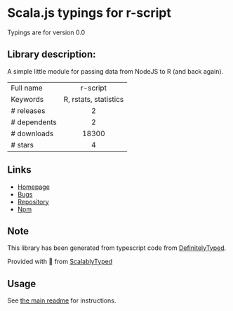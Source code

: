 
# Scala.js typings for r-script

Typings are for version 0.0

## Library description:
A simple little module for passing data from NodeJS to R (and back again).

|                    |                 |
| ------------------ | :-------------: |
| Full name          | r-script |
| Keywords           | R, rstats, statistics |
| # releases         | 2 |
| # dependents       | 2 |
| # downloads        | 18300 |
| # stars            | 4 |

## Links
- [Homepage](http://github.com/joshkatz/r-script)
- [Bugs](http://github.com/joshkatz/r-script/issues)
- [Repository](https://github.com/joshkatz/r-script)
- [Npm](https://www.npmjs.com/package/r-script)
    


## Note
This library has been generated from typescript code from [DefinitelyTyped](https://definitelytyped.org).

Provided with :purple_heart: from [ScalablyTyped](https://github.com/oyvindberg/ScalablyTyped)

## Usage
See [the main readme](../../readme.md) for instructions.



